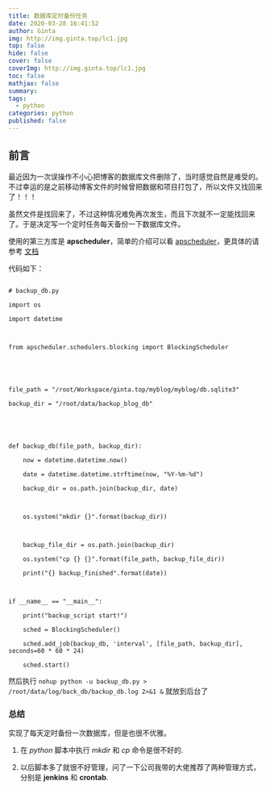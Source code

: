```yaml
---
title: 数据库定时备份任务
date: 2020-03-28 16:41:52
author: Ginta
img: http://img.ginta.top/lc1.jpg
top: false
hide: false
cover: false
coverImg: http://img.ginta.top/lc1.jpg
toc: false
mathjax: false
summary:
tags: 
  - python
categories: python
published: false
---
```

## 前言

最近因为一次误操作不小心把博客的数据库文件删除了，当时感觉自然是难受的。不过幸运的是之前移动博客文件的时候曾把数据和项目打包了，所以文件又找回来了！！！

虽然文件是找回来了，不过这种情况难免再次发生，而且下次就不一定能找回来了。于是决定写一个定时任务每天备份一下数据库文件。



使用的第三方库是 **apscheduler**，简单的介绍可以看 [apscheduler](http://ginta.top/detail/41/)，更具体的请参考 [文档](https://apscheduler.readthedocs.io/en/stable/)



代码如下：



```

# backup_db.py 

import os

import datetime



from apscheduler.schedulers.blocking import BlockingScheduler





file_path = "/root/Workspace/ginta.top/myblog/myblog/db.sqlite3"

backup_dir = "/root/data/backup_blog_db"





def backup_db(file_path, backup_dir):

    now = datetime.datetime.now()

    date = datetime.datetime.strftime(now, "%Y-%m-%d")

    backup_dir = os.path.join(backup_dir, date)



    os.system("mkdir {}".format(backup_dir))



    backup_file_dir = os.path.join(backup_dir)

    os.system("cp {} {}".format(file_path, backup_file_dir))

    print("{} backup_finished".format(date))



if __name__ == "__main__":

    print("backup_script start!")

    sched = BlockingScheduler()

    sched.add_job(backup_db, 'interval', [file_path, backup_dir], seconds=60 * 60 * 24)

    sched.start()

```

然后执行 `nohup python -u backup_db.py > /root/data/log/back_db/backup_db.log 2>&1 &` 就放到后台了



### 总结

实现了每天定时备份一次数据库，但是也很不优雅。

1. 在 *python* 脚本中执行 *mkdir* 和 *cp* 命令是很不好的.

2. 以后脚本多了就很不好管理，问了一下公司我带的大佬推荐了两种管理方式，分别是 **jenkins** 和 **crontab**.